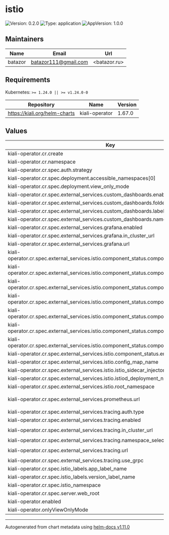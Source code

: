 # istio

![Version: 0.2.0](https://img.shields.io/badge/Version-0.2.0-informational?style=flat-square) ![Type: application](https://img.shields.io/badge/Type-application-informational?style=flat-square) ![AppVersion: 1.0.0](https://img.shields.io/badge/AppVersion-1.0.0-informational?style=flat-square)

## Maintainers

| Name | Email | Url |
| ---- | ------ | --- |
| batazor | <batazor111@gmail.com> | <batazor.ru> |

## Requirements

Kubernetes: `>= 1.24.0 || >= v1.24.0-0`

| Repository | Name | Version |
|------------|------|---------|
| https://kiali.org/helm-charts | kiali-operator | 1.67.0 |

## Values

| Key | Type | Default | Description |
|-----|------|---------|-------------|
| kiali-operator.cr.create | bool | `true` |  |
| kiali-operator.cr.namespace | string | `""` |  |
| kiali-operator.cr.spec.auth.strategy | string | `"anonymous"` |  |
| kiali-operator.cr.spec.deployment.accessible_namespaces[0] | string | `"**"` |  |
| kiali-operator.cr.spec.deployment.view_only_mode | bool | `true` |  |
| kiali-operator.cr.spec.external_services.custom_dashboards.enabled | bool | `true` |  |
| kiali-operator.cr.spec.external_services.custom_dashboards.folder | string | `"Kiali"` |  |
| kiali-operator.cr.spec.external_services.custom_dashboards.label_selector | string | `"app=grafana"` |  |
| kiali-operator.cr.spec.external_services.custom_dashboards.namespace | string | `"grafana"` |  |
| kiali-operator.cr.spec.external_services.grafana.enabled | bool | `false` |  |
| kiali-operator.cr.spec.external_services.grafana.in_cluster_url | string | `"http://grafana.grafana:80"` |  |
| kiali-operator.cr.spec.external_services.grafana.url | string | `"https://shortlink.best/grafana"` |  |
| kiali-operator.cr.spec.external_services.istio.component_status.components[0].app_label | string | `"istiod"` |  |
| kiali-operator.cr.spec.external_services.istio.component_status.components[0].is_core | bool | `true` |  |
| kiali-operator.cr.spec.external_services.istio.component_status.components[0].is_proxy | bool | `false` |  |
| kiali-operator.cr.spec.external_services.istio.component_status.components[1].app_label | string | `"istio-ingress"` |  |
| kiali-operator.cr.spec.external_services.istio.component_status.components[1].is_core | bool | `true` |  |
| kiali-operator.cr.spec.external_services.istio.component_status.components[1].is_proxy | bool | `true` |  |
| kiali-operator.cr.spec.external_services.istio.component_status.components[1].namespace | string | `"istio-ingress"` |  |
| kiali-operator.cr.spec.external_services.istio.component_status.enabled | bool | `true` |  |
| kiali-operator.cr.spec.external_services.istio.config_map_name | string | `"istio"` |  |
| kiali-operator.cr.spec.external_services.istio.istio_sidecar_injector_config_map_name | string | `"istio-sidecar-injector"` |  |
| kiali-operator.cr.spec.external_services.istio.istiod_deployment_name | string | `"istiod"` |  |
| kiali-operator.cr.spec.external_services.istio.root_namespace | string | `"istio-system"` |  |
| kiali-operator.cr.spec.external_services.prometheus.url | string | `"http://prometheus-prometheus.prometheus-operator:9090/prometheus"` |  |
| kiali-operator.cr.spec.external_services.tracing.auth.type | string | `"none"` |  |
| kiali-operator.cr.spec.external_services.tracing.enabled | bool | `true` |  |
| kiali-operator.cr.spec.external_services.tracing.in_cluster_url | string | `"http://grafana-tempo.grafana:16686"` |  |
| kiali-operator.cr.spec.external_services.tracing.namespace_selector | bool | `false` |  |
| kiali-operator.cr.spec.external_services.tracing.url | string | `"http://grafana-tempo.grafana:16686/"` |  |
| kiali-operator.cr.spec.external_services.tracing.use_grpc | bool | `false` |  |
| kiali-operator.cr.spec.istio_labels.app_label_name | string | `"app.kubernetes.io/name"` |  |
| kiali-operator.cr.spec.istio_labels.version_label_name | string | `"app.kubernetes.io/version"` |  |
| kiali-operator.cr.spec.istio_namespace | string | `"istio-system"` |  |
| kiali-operator.cr.spec.server.web_root | string | `"/kiali"` |  |
| kiali-operator.enabled | bool | `true` |  |
| kiali-operator.onlyViewOnlyMode | bool | `true` |  |

----------------------------------------------
Autogenerated from chart metadata using [helm-docs v1.11.0](https://github.com/norwoodj/helm-docs/releases/v1.11.0)
